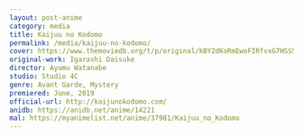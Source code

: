 ```yaml
---
layout: post-anime
category: media
title: Kaijuu no Kodomo
permalink: /media/kaijuu-no-kodomo/
cover: https://www.themoviedb.org/t/p/original/kBY2dKoRmEwoFIRfvxG7HSS5r6I.jpg
original-work: Igarashi Daisuke
director: Ayumu Watanabe
studio: Studio 4C
genre: Avant Garde, Mystery
premiered: June, 2019
official-url: http://kaijunokodomo.com/
anidb: https://anidb.net/anime/14221
mal: https://myanimelist.net/anime/37981/Kaijuu_no_Kodomo
---
```

